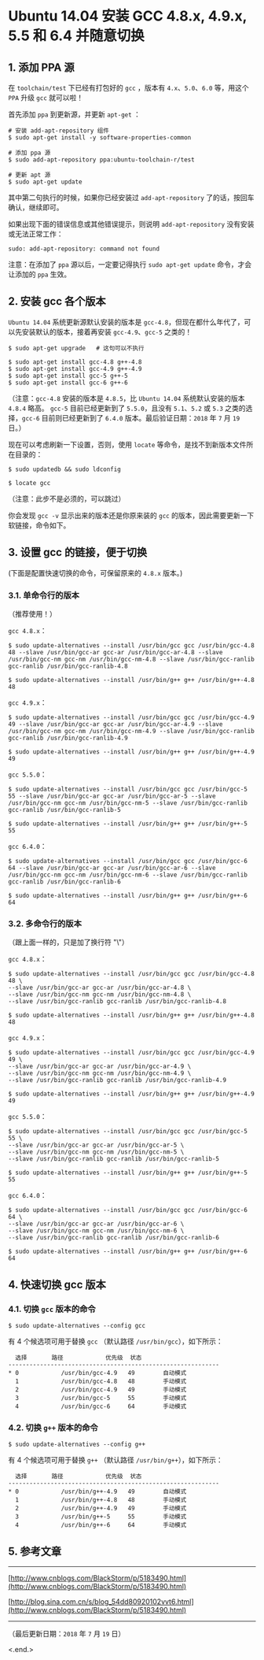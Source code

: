 
Ubuntu 14.04 安装 GCC 4.8.x, 4.9.x, 5.5 和 6.4 并随意切换
============================================================

## 1. 添加 PPA 源 ##

在 `toolchain/test` 下已经有打包好的 `gcc` ，版本有 `4.x`、`5.0`、`6.0` 等，用这个 `PPA` 升级 `gcc` 就可以啦！

首先添加 `ppa` 到更新源，并更新 `apt-get` ：

```shell
# 安装 add-apt-repository 组件
$ sudo apt-get install -y software-properties-common

# 添加 ppa 源
$ sudo add-apt-repository ppa:ubuntu-toolchain-r/test

# 更新 apt 源
$ sudo apt-get update
```

其中第二句执行的时候，如果你已经安装过 `add-apt-repository` 了的话，按回车确认，继续即可。

如果出现下面的错误信息或其他错误提示，则说明 `add-apt-repository` 没有安装或无法正常工作：

```shell
sudo: add-apt-repository: command not found
```

注意：在添加了 `ppa` 源以后，一定要记得执行 `sudo apt-get update` 命令，才会让添加的 `ppa` 生效。

## 2. 安装 gcc 各个版本 ##

`Ubuntu 14.04` 系统更新源默认安装的版本是 `gcc-4.8`，但现在都什么年代了，可以先安装默认的版本，接着再安装 `gcc-4.9`、`gcc-5` 之类的！

```shell
$ sudo apt-get upgrade   # 这句可以不执行

$ sudo apt-get install gcc-4.8 g++-4.8
$ sudo apt-get install gcc-4.9 g++-4.9
$ sudo apt-get install gcc-5 g++-5
$ sudo apt-get install gcc-6 g++-6
```

（注意：`gcc-4.8` 安装的版本是 `4.8.5`，比 `Ubuntu 14.04` 系统默认安装的版本 `4.8.4` 略高。 `gcc-5` 目前已经更新到了 `5.5.0`，且没有 `5.1`、`5.2` 或 `5.3` 之类的选择，`gcc-6` 目前则已经更新到了 `6.4.0` 版本。最后验证日期：`2018` 年 `7` 月 `19` 日。）

现在可以考虑刷新一下设置，否则，使用 `locate` 等命令，是找不到新版本文件所在目录的：

```shell
$ sudo updatedb && sudo ldconfig

$ locate gcc
```

（注意：此步不是必须的，可以跳过）

你会发现 `gcc -v` 显示出来的版本还是你原来装的 `gcc` 的版本，因此需要更新一下软链接，命令如下。

## 3. 设置 gcc 的链接，便于切换 ##

(下面是配置快速切换的命令，可保留原来的 `4.8.x` 版本。)

### 3.1. 单命令行的版本 ###

（推荐使用！）

`gcc 4.8.x`：

```shell
$ sudo update-alternatives --install /usr/bin/gcc gcc /usr/bin/gcc-4.8 48 --slave /usr/bin/gcc-ar gcc-ar /usr/bin/gcc-ar-4.8 --slave /usr/bin/gcc-nm gcc-nm /usr/bin/gcc-nm-4.8 --slave /usr/bin/gcc-ranlib gcc-ranlib /usr/bin/gcc-ranlib-4.8

$ sudo update-alternatives --install /usr/bin/g++ g++ /usr/bin/g++-4.8 48
```

`gcc 4.9.x`：

```shell
$ sudo update-alternatives --install /usr/bin/gcc gcc /usr/bin/gcc-4.9 49 --slave /usr/bin/gcc-ar gcc-ar /usr/bin/gcc-ar-4.9 --slave /usr/bin/gcc-nm gcc-nm /usr/bin/gcc-nm-4.9 --slave /usr/bin/gcc-ranlib gcc-ranlib /usr/bin/gcc-ranlib-4.9

$ sudo update-alternatives --install /usr/bin/g++ g++ /usr/bin/g++-4.9 49
```

`gcc 5.5.0`：

```shell
$ sudo update-alternatives --install /usr/bin/gcc gcc /usr/bin/gcc-5 55 --slave /usr/bin/gcc-ar gcc-ar /usr/bin/gcc-ar-5 --slave /usr/bin/gcc-nm gcc-nm /usr/bin/gcc-nm-5 --slave /usr/bin/gcc-ranlib gcc-ranlib /usr/bin/gcc-ranlib-5

$ sudo update-alternatives --install /usr/bin/g++ g++ /usr/bin/g++-5 55
```

`gcc 6.4.0`：

```shell
$ sudo update-alternatives --install /usr/bin/gcc gcc /usr/bin/gcc-6 64 --slave /usr/bin/gcc-ar gcc-ar /usr/bin/gcc-ar-6 --slave /usr/bin/gcc-nm gcc-nm /usr/bin/gcc-nm-6 --slave /usr/bin/gcc-ranlib gcc-ranlib /usr/bin/gcc-ranlib-6

$ sudo update-alternatives --install /usr/bin/g++ g++ /usr/bin/g++-6 64
```

### 3.2. 多命令行的版本 ###

（跟上面一样的，只是加了换行符 "\\"）

`gcc 4.8.x`：

```shell
$ sudo update-alternatives --install /usr/bin/gcc gcc /usr/bin/gcc-4.8 48 \
--slave /usr/bin/gcc-ar gcc-ar /usr/bin/gcc-ar-4.8 \
--slave /usr/bin/gcc-nm gcc-nm /usr/bin/gcc-nm-4.8 \
--slave /usr/bin/gcc-ranlib gcc-ranlib /usr/bin/gcc-ranlib-4.8

$ sudo update-alternatives --install /usr/bin/g++ g++ /usr/bin/g++-4.8 48
```

`gcc 4.9.x`：

```shell
$ sudo update-alternatives --install /usr/bin/gcc gcc /usr/bin/gcc-4.9 49 \
--slave /usr/bin/gcc-ar gcc-ar /usr/bin/gcc-ar-4.9 \
--slave /usr/bin/gcc-nm gcc-nm /usr/bin/gcc-nm-4.9 \
--slave /usr/bin/gcc-ranlib gcc-ranlib /usr/bin/gcc-ranlib-4.9

$ sudo update-alternatives --install /usr/bin/g++ g++ /usr/bin/g++-4.9 49
```

`gcc 5.5.0`：

```shell
$ sudo update-alternatives --install /usr/bin/gcc gcc /usr/bin/gcc-5 55 \
--slave /usr/bin/gcc-ar gcc-ar /usr/bin/gcc-ar-5 \
--slave /usr/bin/gcc-nm gcc-nm /usr/bin/gcc-nm-5 \
--slave /usr/bin/gcc-ranlib gcc-ranlib /usr/bin/gcc-ranlib-5

$ sudo update-alternatives --install /usr/bin/g++ g++ /usr/bin/g++-5 55
```

`gcc 6.4.0`：

```shell
$ sudo update-alternatives --install /usr/bin/gcc gcc /usr/bin/gcc-6 64 \
--slave /usr/bin/gcc-ar gcc-ar /usr/bin/gcc-ar-6 \
--slave /usr/bin/gcc-nm gcc-nm /usr/bin/gcc-nm-6 \
--slave /usr/bin/gcc-ranlib gcc-ranlib /usr/bin/gcc-ranlib-6

$ sudo update-alternatives --install /usr/bin/g++ g++ /usr/bin/g++-6 64
```

## 4. 快速切换 gcc 版本 ##

### 4.1. 切换 `gcc` 版本的命令 ###

```shell
$ sudo update-alternatives --config gcc
```

有 4 个候选项可用于替换 `gcc` （默认路径 `/usr/bin/gcc`），如下所示：

```shell
  选择       路径            优先级  状态
------------------------------------------------------------
* 0            /usr/bin/gcc-4.9   49        自动模式
  1            /usr/bin/gcc-4.8   48        手动模式
  2            /usr/bin/gcc-4.9   49        手动模式
  3            /usr/bin/gcc-5     55        手动模式
  4            /usr/bin/gcc-6     64        手动模式
```

### 4.2. 切换 `g++` 版本的命令 ###

```shell
$ sudo update-alternatives --config g++
```

有 4 个候选项可用于替换 `g++` （默认路径 `/usr/bin/g++`），如下所示：

```shell
  选择       路径            优先级  状态
------------------------------------------------------------
* 0            /usr/bin/g++-4.9   49        自动模式
  1            /usr/bin/g++-4.8   48        手动模式
  2            /usr/bin/g++-4.9   49        手动模式
  3            /usr/bin/g++-5     55        手动模式
  4            /usr/bin/g++-6     64        手动模式
```

## 5. 参考文章 ##

----------------------------------------------------------------

[http://www.cnblogs.com/BlackStorm/p/5183490.html](http://www.cnblogs.com/BlackStorm/p/5183490.html)

[http://blog.sina.com.cn/s/blog_54dd80920102vvt6.html](http://www.cnblogs.com/BlackStorm/p/5183490.html)

----------------------------------------------------------------

（最后更新日期：`2018` 年 `7` 月 `19` 日）

<.end.>
